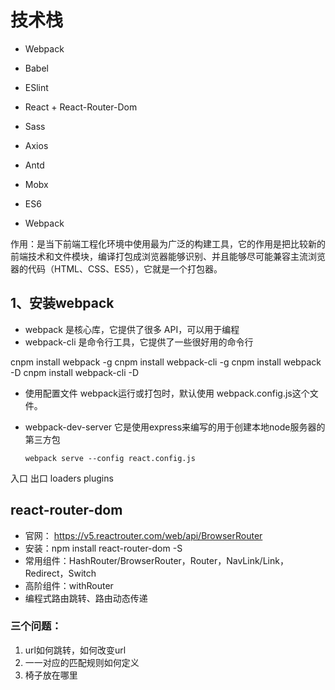 # 技术栈

* Webpack
* Babel
* ESlint
* React + React-Router-Dom
* Sass
* Axios
* Antd
* Mobx
* ES6

* Webpack

作用：是当下前端工程化环境中使用最为广泛的构建工具，它的作用是把比较新的前端技术和文件模块，编译打包成浏览器能够识别、并且能够尽可能兼容主流浏览器的代码（HTML、CSS、ES5），它就是一个打包器。

## 1、安装webpack

* webpack 是核心库，它提供了很多 API，可以用于编程
* webpack-cli 是命令行工具，它提供了一些很好用的命令行

cnpm install webpack -g
cnpm install webpack-cli -g
cnpm install webpack -D
cnpm install webpack-cli -D

* 使用配置文件
  webpack运行或打包时，默认使用 webpack.config.js这个文件。


* webpack-dev-server
  它是使用express来编写的用于创建本地node服务器的第三方包
  ```
  webpack serve --config react.config.js
  ```

入口
出口
loaders
plugins

## react-router-dom

* 官网： https://v5.reactrouter.com/web/api/BrowserRouter
* 安装：npm install react-router-dom -S
* 常用组件：HashRouter/BrowserRouter，Router，NavLink/Link，Redirect，Switch
* 高阶组件：withRouter
* 编程式路由跳转、路由动态传递

### 三个问题：
1. url如何跳转，如何改变url
2. 一一对应的匹配规则如何定义
3. 椅子放在哪里